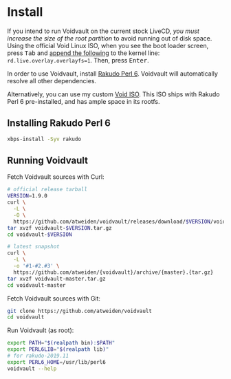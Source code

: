 Install
=======

If you intend to run Voidvault on the current stock LiveCD, *you must
increase the size of the root partition* to avoid running out of disk
space. Using the official Void Linux ISO, when you see the boot loader
screen, press <kbd>Tab</kbd> and [append the following][overlayfs] to the
kernel line: `rd.live.overlay.overlayfs=1`. Then, press <kbd>Enter</kbd>.

In order to use Voidvault, install [Rakudo Perl 6][rakudo]. Voidvault
will automatically resolve all other dependencies.

Alternatively, you can use my custom [Void ISO][voidiso]. This ISO ships
with Rakudo Perl 6 pre-installed, and has ample space in its rootfs.


Installing Rakudo Perl 6
------------------------

```sh
xbps-install -Syv rakudo
```


Running Voidvault
-----------------

Fetch Voidvault sources with Curl:

```sh
# official release tarball
VERSION=1.9.0
curl \
  -L \
  -O \
  https://github.com/atweiden/voidvault/releases/download/$VERSION/voidvault-$VERSION.tar.gz
tar xvzf voidvault-$VERSION.tar.gz
cd voidvault-$VERSION

# latest snapshot
curl \
  -L \
  -o '#1-#2.#3' \
  https://github.com/atweiden/{voidvault}/archive/{master}.{tar.gz}
tar xvzf voidvault-master.tar.gz
cd voidvault-master
```

Fetch Voidvault sources with Git:

```sh
git clone https://github.com/atweiden/voidvault
cd voidvault
```

Run Voidvault (as root):

```sh
export PATH="$(realpath bin):$PATH"
export PERL6LIB="$(realpath lib)"
# for rakudo-2019.11
export PERL6_HOME=/usr/lib/perl6
voidvault --help
```


[overlayfs]: https://github.com/atweiden/voidvault/pull/3
[rakudo]: https://github.com/rakudo/rakudo
[voidiso]: https://github.com/atweiden/voidiso/releases
